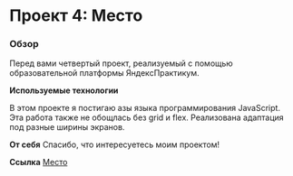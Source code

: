 # Проект 4: Место

### Обзор

Перед вами четвертый проект, реализуемый с помощью образовательной платформы ЯндексПрактикум.

**Используемые технологии**

В этом проекте я постигаю азы языка программирования JavaScript.
Эта работа также не обощлась без grid и flex. Реализована адаптация под разные ширины экранов.

**От себя**
Спасибо, что интересуетесь моим проектом!

**Ссылка**
[Место](https://vkovrigina.github.io/mesto/index.html)

